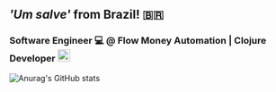 ## _'Um salve'_ from Brazil! 🇧🇷

### Software Engineer ‍💻 @ Flow Money Automation | Clojure Developer <img src="https://clojure.org/images/clojure-logo-120b.png" width="22" height="22">

![Anurag's GitHub stats](https://github-readme-stats.vercel.app/api?username=tiagodalloca&count_private=true&show_icons=true&theme=algolia)

<!--
**tiagodalloca/tiagodalloca** is a ✨ _special_ ✨ repository because its `README.md` (this file) appears on your GitHub profile.

Here are some ideas to get you started:

- 🔭 I’m currently working on ...
- 🌱 I’m currently learning ...
- 👯 I’m looking to collaborate on ...
- 🤔 I’m looking for help with ...
- 💬 Ask me about ...
- 📫 How to reach me: ...
- 😄 Pronouns: ...
- ⚡ Fun fact: ...
-->
